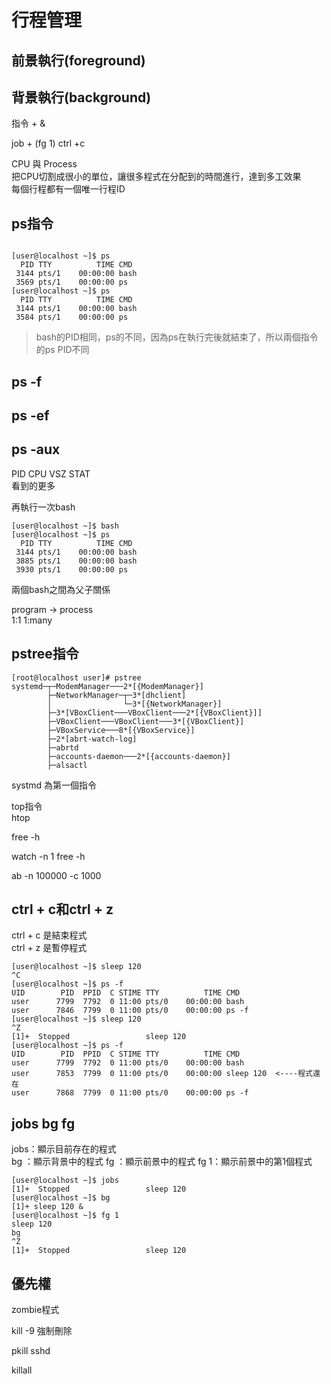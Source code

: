 # 行程管理

## 前景執行(foreground)

## 背景執行(background)
指令 + &  

job + (fg 1) ctrl +c  

CPU 與 Process  
把CPU切割成很小的單位，讓很多程式在分配到的時間進行，達到多工效果  
每個行程都有一個唯一行程ID  
## ps指令
```
    
[user@localhost ~]$ ps
  PID TTY          TIME CMD
 3144 pts/1    00:00:00 bash
 3569 pts/1    00:00:00 ps
[user@localhost ~]$ ps
  PID TTY          TIME CMD
 3144 pts/1    00:00:00 bash
 3584 pts/1    00:00:00 ps
```
> bash的PID相同，ps的不同，因為ps在執行完後就結束了，所以兩個指令的ps PID不同  

## ps -f  

## ps -ef  
## ps -aux  

PID CPU VSZ STAT  
看到的更多   

再執行一次bash   
```
[user@localhost ~]$ bash
[user@localhost ~]$ ps
  PID TTY          TIME CMD
 3144 pts/1    00:00:00 bash
 3885 pts/1    00:00:00 bash
 3930 pts/1    00:00:00 ps
```
兩個bash之間為父子關係  


program -> process  
1:1        1:many  

## pstree指令
```
[root@localhost user]# pstree
systemd─┬─ModemManager───2*[{ModemManager}]
        ├─NetworkManager─┬─3*[dhclient]
        │                └─3*[{NetworkManager}]
        ├─3*[VBoxClient───VBoxClient───2*[{VBoxClient}]]
        ├─VBoxClient───VBoxClient───3*[{VBoxClient}]
        ├─VBoxService───8*[{VBoxService}]
        ├─2*[abrt-watch-log]
        ├─abrtd
        ├─accounts-daemon───2*[{accounts-daemon}]
        ├─alsactl
```
systmd 為第一個指令  


top指令  
htop  

free -h  
  
watch -n 1 free -h  

ab -n 100000 -c 1000  

## ctrl + c和ctrl + z
ctrl + c 是結束程式  
ctrl + z 是暫停程式  
```
[user@localhost ~]$ sleep 120
^C
[user@localhost ~]$ ps -f
UID        PID  PPID  C STIME TTY          TIME CMD
user      7799  7792  0 11:00 pts/0    00:00:00 bash
user      7846  7799  0 11:00 pts/0    00:00:00 ps -f
[user@localhost ~]$ sleep 120
^Z
[1]+  Stopped                 sleep 120
[user@localhost ~]$ ps -f
UID        PID  PPID  C STIME TTY          TIME CMD
user      7799  7792  0 11:00 pts/0    00:00:00 bash
user      7853  7799  0 11:00 pts/0    00:00:00 sleep 120  <----程式還在
user      7868  7799  0 11:00 pts/0    00:00:00 ps -f   
```
## jobs bg fg
jobs：顯示目前存在的程式  
bg  ：顯示背景中的程式
fg  ：顯示前景中的程式
fg 1：顯示前景中的第1個程式
```
[user@localhost ~]$ jobs
[1]+  Stopped                 sleep 120
[user@localhost ~]$ bg
[1]+ sleep 120 &
[user@localhost ~]$ fg 1
sleep 120
bg
^Z
[1]+  Stopped                 sleep 120
```

## 優先權

zombie程式  

kill -9 強制刪除  

pkill sshd  

killall  